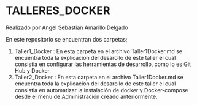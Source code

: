 # TALLERES_DOCKER

Realizado por Angel Sebastian Amarillo Delgado

En este repositorio se encuentran dos carpetas;

1. Taller1_Docker : En esta carpeta en el archivo Taller1Docker.md se encuentra toda la explicacion del desarollo de este taller el cual consistia en configurar las herramientas de desarrollo, como lo es Git Hub y Docker.
2. Taller2_Docker : En esta carpeta en el archivo Taller1Docker.md se encuentra toda la explicacion del desarollo de este taller el cual consistia en automatizar la instalación de docker y Docker-compose desde el menu de Administración creado anteriormente. 
